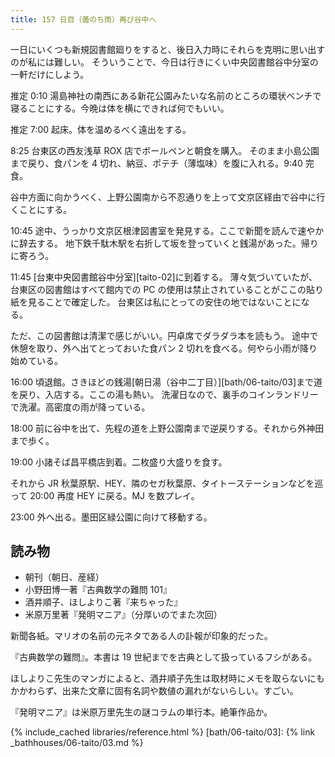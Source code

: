 ```yaml
---
title: 157 日目（曇のち雨）再び谷中へ
---
```


一日にいくつも新規図書館廻りをすると、後日入力時にそれらを克明に思い出すのが私には難しい。
そういうことで、今日は行きにくい中央図書館谷中分室の一軒だけにしよう。

推定 0:10 湯島神社の南西にある新花公園みたいな名前のところの環状ベンチで寝ることにする。今晩は体を横にできれば何でもいい。

推定 7:00 起床。体を温めるべく遠出をする。

8:25 台東区の西友浅草 ROX 店でボールペンと朝食を購入。
そのまま小島公園まで戻り、食パンを 4 切れ、納豆、ポテチ（薄塩味）を腹に入れる。9:40 完食。

谷中方面に向かうべく、上野公園南から不忍通りを上って文京区経由で谷中に行くことにする。

10:45 途中、うっかり文京区根津図書室を発見する。ここで新聞を読んで速やかに辞去する。
地下鉄千駄木駅を右折して坂を登っていくと銭湯があった。帰りに寄ろう。

11:45 [台東中央図書館谷中分室][taito-02]に到着する。
薄々気づいていたが、台東区の図書館はすべて館内での PC の使用は禁止されていることがここの貼り紙を見ることで確定した。
台東区は私にとっての安住の地ではないことになる。

ただ、この図書館は清潔で感じがいい。円卓席でダラダラ本を読もう。
途中で休憩を取り、外へ出てとっておいた食パン 2 切れを食べる。何やら小雨が降り始めている。

16:00 頃退館。さきほどの銭湯[朝日湯（谷中二丁目）][bath/06-taito/03]まで道を戻り、入店する。ここの湯も熱い。
洗濯日なので、裏手のコインランドリーで洗濯。高密度の雨が降っている。

18:00 前に谷中を出て、先程の道を上野公園南まで逆戻りする。それから外神田まで歩く。

19:00 小諸そば昌平橋店到着。二枚盛り大盛りを食す。

それから JR 秋葉原駅、HEY、隣のセガ秋葉原、タイトーステーションなどを巡って 20:00 再度 HEY に戻る。MJ を数プレイ。

23:00 外へ出る。墨田区緑公園に向けて移動する。

## 読み物

* 朝刊（朝日、産経）
* 小野田博一著『古典数学の難問 101』
* 酒井順子、ほしよりこ著『来ちゃった』
* 米原万里著『発明マニア』（分厚いのでまた次回）

新聞各紙。マリオの名前の元ネタである人の訃報が印象的だった。

『古典数学の難問』。本書は 19 世紀までを古典として扱っているフシがある。

ほしよりこ先生のマンガによると、酒井順子先生は取材時にメモを取らないにもかかわらず、出来た文章に固有名詞や数値の漏れがないらしい。すごい。

『発明マニア』は米原万里先生の謎コラムの単行本。絶筆作品か。

{% include_cached libraries/reference.html %}
[bath/06-taito/03]: {% link _bathhouses/06-taito/03.md %}
